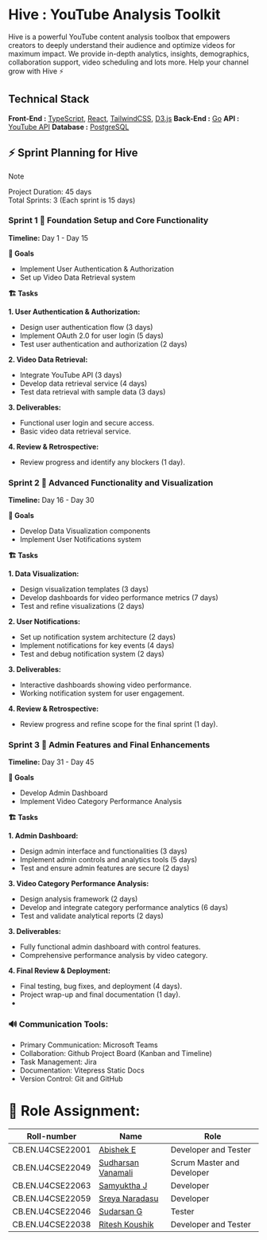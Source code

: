 # Hive : YouTube Analysis Toolkit

Hive is a powerful YouTube content analysis toolbox that empowers creators 
to deeply understand their audience and optimize videos for maximum impact. 
We provide in-depth analytics, insights, demographics, collaboration support,
video scheduling and lots more. Help your channel grow with Hive :zap:

## Technical Stack
**Front-End :** [TypeScript](), [React](), [TailwindCSS](), [D3.js]()
**Back-End :** [Go]()
**API :** [YouTube API]()
**Database :** [PostgreSQL]()

## :zap: Sprint Planning for Hive

> [!NOTE]
> Project Duration: 45 days  
> Total Sprints: 3 (Each sprint is 15 days)

### Sprint 1 :rocket: Foundation Setup and Core Functionality
**Timeline:** Day 1 - Day 15

**:pushpin: Goals**
- Implement User Authentication & Authorization
- Set up Video Data Retrieval system

**:building_construction: Tasks**

**1. User Authentication & Authorization:**
- Design user authentication flow (3 days)
- Implement OAuth 2.0 for user login (5 days)
- Test user authentication and authorization (2 days)

**2. Video Data Retrieval:**
- Integrate YouTube API (3 days)
- Develop data retrieval service (4 days)
- Test data retrieval with sample data (3 days)

**3. Deliverables:**
- Functional user login and secure access.
- Basic video data retrieval service.

**4. Review & Retrospective:**
- Review progress and identify any blockers (1 day).

### Sprint 2 :rocket: Advanced Functionality and Visualization
**Timeline:** Day 16 - Day 30

**:pushpin: Goals**
- Develop Data Visualization components
- Implement User Notifications system

**:building_construction: Tasks**

**1. Data Visualization:**
- Design visualization templates (3 days)
- Develop dashboards for video performance metrics (7 days)
- Test and refine visualizations (2 days)

**2. User Notifications:**
- Set up notification system architecture (2 days)
- Implement notifications for key events (4 days)
- Test and debug notification system (2 days)

**3. Deliverables:**
- Interactive dashboards showing video performance.
- Working notification system for user engagement.

**4. Review & Retrospective:**
- Review progress and refine scope for the final sprint (1 day).

### Sprint 3 :rocket: Admin Features and Final Enhancements
**Timeline:** Day 31 - Day 45

**:pushpin: Goals**
- Develop Admin Dashboard
- Implement Video Category Performance Analysis

**:building_construction: Tasks**

**1. Admin Dashboard:**
- Design admin interface and functionalities (3 days)
- Implement admin controls and analytics tools (5 days)
- Test and ensure admin features are secure (2 days)

**3. Video Category Performance Analysis:**
- Design analysis framework (2 days)
- Develop and integrate category performance analytics (6 days)
- Test and validate analytical reports (2 days)

**3. Deliverables:**
- Fully functional admin dashboard with control features.
- Comprehensive performance analysis by video category.

**4. Final Review & Deployment:**
- Final testing, bug fixes, and deployment (4 days).
- Project wrap-up and final documentation (1 day).
- 
### :loud_sound: Communication Tools:
- Primary Communication: Microsoft Teams
- Collaboration: Github Project Board (Kanban and Timeline)
- Task Management: Jira 
- Documentation: Vitepress Static Docs
- Version Control: Git and GitHub 

# :memo: Role Assignment:

| Roll-number | Name     | Role       |
| ----------- | -------- | ---------- |
| CB.EN.U4CSE22001 | [Abishek E](https://github.com/Abishekmoorthy) | Developer and Tester |
| CB.EN.U4CSE22049 | [Sudharsan Vanamali](https://github.com/Astrasv) | Scrum Master and Developer |
| CB.EN.U4CSE22063 | [Samyuktha J](https://github.com/samyuktha2005) | Developer |
| CB.EN.U4CSE22059 | [Sreya Naradasu](https://github.com/Sreya205) | Developer |
| CB.EN.U4CSE22046 | [Sudarsan G](https://github.com/sudarsan0201) | Tester |
| CB.EN.U4CSE22038 | [Ritesh Koushik](https://github.com/IAmRiteshKoushik) | Developer and Tester |
